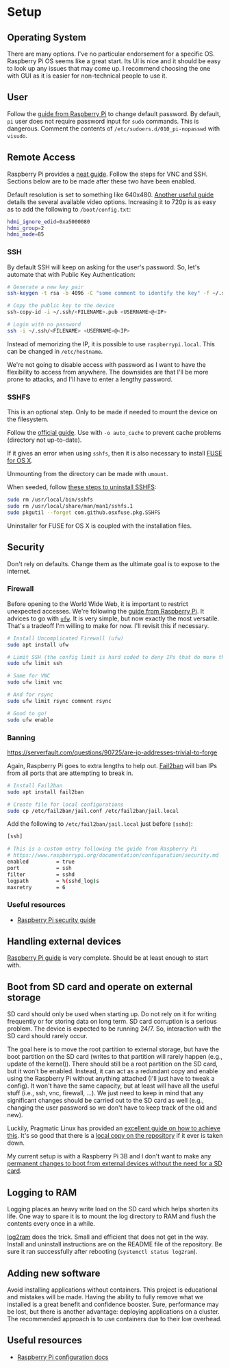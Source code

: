 # Setup

## Operating System

There are many options. I've no particular endorsement for a specific OS. Raspberry Pi OS seems like a great start. Its UI is nice and it should be easy to look up any issues that may come up. I recommend choosing the one with GUI as it is easier for non-technical people to use it.

## User

Follow the [guide from Raspberry Pi](https://www.raspberrypi.org/documentation/linux/usage/users.md) to change default password.
By default, `pi` user does not require password input for `sudo` commands. This is dangerous. Comment the contents of `/etc/sudoers.d/010_pi-nopasswd` with `visudo`.

## Remote Access

Raspberry Pi provides a [neat guide](https://www.raspberrypi.org/documentation/remote-access/). Follow the steps for VNC and SSH. Sections below are to be made after these two have been enabled.

Default resolution is set to something like 640x480. [Another useful guide](https://www.raspberrypi.org/documentation/configuration/config-txt/video.md) details the several available video options. Increasing it to 720p is as easy as to add the following to `/boot/config.txt`:

```bash
hdmi_ignore_edid=0xa5000080
hdmi_group=2
hdmi_mode=85
```

### SSH

By default SSH will keep on asking for the user's password. So, let's automate that with Public Key Authentication:

```bash
# Generate a new key pair
ssh-keygen -t rsa -b 4096 -C "some comment to identify the key" -f ~/.ssh/<FILENAME>

# Copy the public key to the device
ssh-copy-id -i ~/.ssh/<FILENAME>.pub <USERNAME>@<IP>

# Login with no password
ssh -i ~/.ssh/<FILENAME> <USERNAME>@<IP>
```

Instead of memorizing the IP, it is possible to use `raspberrypi.local`. This can be changed in `/etc/hostname`.

We're not going to disable access with password as I want to have the flexibility to access from anywhere. The downsides are that I'll be more prone to attacks, and I'll have to enter a lengthy password.

### SSHFS

This is an optional step. Only to be made if needed to mount the device on the filesystem.

Follow the [official guide](https://www.raspberrypi.org/documentation/remote-access/ssh/sshfs.md). Use with `-o auto_cache` to prevent cache problems (directory not up-to-date).

If it gives an error when using `sshfs`, then it is also necessary to install [FUSE for OS X](https://osxfuse.github.io/).

Unmounting from the directory can be made with `umount`.

When seeded, follow [these steps to uninstall SSHFS](https://github.com/osxfuse/osxfuse/wiki/SSHFS#uninstallation):

```bash
sudo rm /usr/local/bin/sshfs
sudo rm /usr/local/share/man/man1/sshfs.1
sudo pkgutil --forget com.github.osxfuse.pkg.SSHFS
```

Uninstaller for FUSE for OS X is coupled with the installation files.

## Security

Don't rely on defaults. Change them as the ultimate goal is to expose to the internet.

### Firewall

Before opening to the World Wide Web, it is important to restrict unexpected accesses. We're following the [guide from Raspberry Pi](https://www.raspberrypi.org/documentation/configuration/security.md). It advices to go with [`ufw`](https://launchpad.net/ufw). It is very simple, but now exactly the most versatile. That's a tradeoff I'm willing to make for now. I'll revisit this if necessary.

```bash
# Install Uncomplicated Firewall (ufw)
sudo apt install ufw

# Limit SSH (the config limit is hard coded to deny IPs that do more than 6 connections in the last 30 seconds)
sudo ufw limit ssh

# Same for VNC
sudo ufw limit vnc

# And for rsync
sudo ufw limit rsync comment rsync

# Good to go!
sudo ufw enable
```

### Banning

https://serverfault.com/questions/90725/are-ip-addresses-trivial-to-forge

Again, Raspberry Pi goes to extra lengths to help out. [Fail2ban](https://www.fail2ban.org/) will ban IPs from all ports that are attempting to break in.

```bash
# Install Fail2ban
sudo apt install fail2ban

# Create file for local configurations
sudo cp /etc/fail2ban/jail.conf /etc/fail2ban/jail.local
```

Add the following to `/etc/fail2ban/jail.local` just before `[sshd]`:

```bash
[ssh]

# This is a custom entry following the guide from Raspberry Pi
# https://www.raspberrypi.org/documentation/configuration/security.md
enabled         = true
port            = ssh
filter          = sshd
logpath         = %(sshd_log)s
maxretry        = 6
```

### Useful resources

- [Raspberry Pi security guide](https://www.raspberrypi.org/documentation/configuration/security.md)

## Handling external devices

[Raspberry Pi guide](https://www.raspberrypi.org/documentation/configuration/external-storage.md) is very complete. Should be at least enough to start with.

## Boot from SD card and operate on external storage

SD card should only be used when starting up. Do not rely on it for writing frequently or for storing data on long term. SD card corruption is a serious problem.
The device is expected to be running 24/7. So, interaction with the SD card should rarely occur.

The goal here is to move the root partition to external storage, but have the boot partition on the SD card (writes to that partition will rarely happen (e.g., update of the kernel)). There should still be a root partition on the SD card, but it won't be enabled. Instead, it can act as a redundant copy and enable using the Raspberry Pi without anything attached (I'll just have to tweak a config). It won't have the same capacity, but at least will have all the useful stuff (i.e., ssh, vnc, firewall, ...). We just need to keep in mind that any significant changes should be carried out to the SD card as well (e.g., changing the user password so we don't have to keep track of the old and new).

Luckily, Pragmatic Linux has provided an [excellent guide on how to achieve this](https://www.pragmaticlinux.com/2020/08/move-the-raspberry-pi-root-file-system-to-a-usb-drive/). It's so good that there is a [local copy on the repository](articles/move-the-raspberry-pi-root-file-system-to-a-usb-drive.md) if it ever is taken down.

My current setup is with a Raspberry Pi 3B and I don't want to make any [permanent changes to boot from external devices without the need for a SD card](https://www.raspberrypi.org/documentation/hardware/raspberrypi/bootmodes/msd.md).

## Logging to RAM

Logging places an heavy write load on the SD card which helps shorten its life. One way to spare it is to mount the log directory to RAM and flush the contents every once in a while.

[log2ram](https://github.com/azlux/log2ram) does the trick. Small and efficient that does not get in the way. Install and uninstall instructions are on the README file of the repository. Be sure it ran successfully after rebooting (`systemctl status log2ram`).

## Adding new software

Avoid installing applications without containers. This project is educational and mistakes will be made. Having the ability to fully remove what we installed is a great benefit and confidence booster. Sure, performance may be lost, but there is another advantage: deploying applications on a cluster. The recommended approach is to use containers due to their low overhead.

## Useful resources

- [Raspberry Pi configuration docs](https://www.raspberrypi.org/documentation/configuration/)
